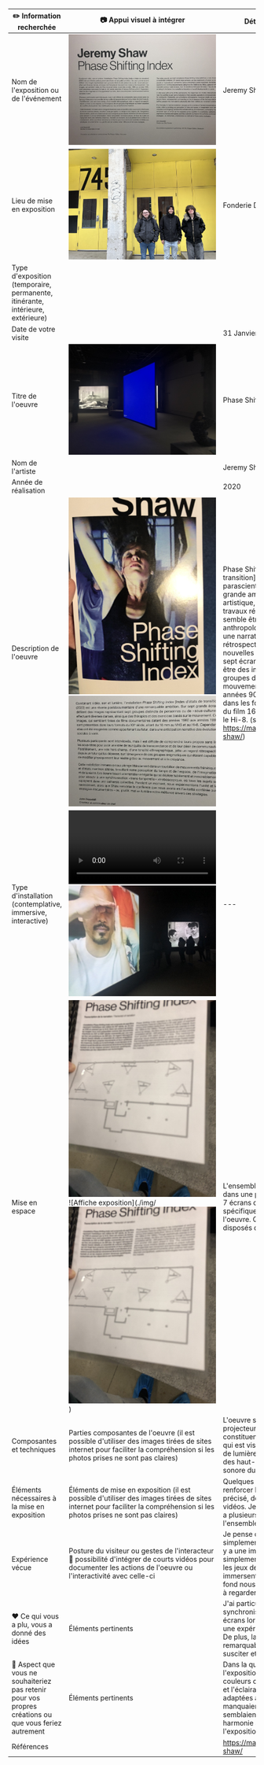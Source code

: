 
|:pencil2: Information recherchée  | :camera: Appui visuel à intégrer | Détails supplémentaires |
| ---     | ---             | --- |
| Nom de l'exposition ou de l'événement|![Affiche exposition](./img/affiche_exposition.JPG)| Jeremy Shaw - phase shifting index |
| Lieu de mise en exposition    |![Affiche exposition](./img/moi_devant_edifice.png)| Fonderie Darling (Montréal) |
| Type d'exposition (temporaire, permanente, itinérante, intérieure, extérieure)    |  |  |
| Date de votre visite    |            | 31 Janvier 2024 |
| Titre de l'oeuvre  |![Affiche exposition](./img/mise_en_espace_1.JPG) | Phase Shifting Index  |
| Nom de l'artiste    |         | Jeremy Shaw |
| Année de réalisation     |          | 2020 |
| Description de l'oeuvre   | ![Affiche exposition](./img/affiche_expo.JPG) ![Affiche exposition](./img/description_exposition.JPG)|Phase Shifting Index [Index d’états de transition] est une rêverie parascientifique exaltante d’une grande ambition intellectuelle et artistique, et le point culminant des travaux récents de Shaw. Dans ce qui semble être une étude anthropologique d’un futur lointain, une narration commente de manière rétrospective l’émergence de nouvelles réalités déconcertantes sur sept écrans affichant ce qui s’avère être des images d’archives de divers groupes de thérapie par le mouvement des années 60 aux années 90. Ces images sont captées dans les formats de l’époque – allant du film 16 mm au VHS en passant par le Hi-8. (source: Mac, https://macm.org/expositions/jeremy-shaw/)  |
| Type d'installation (contemplative, immersive, interactive) | ![Video](./img/exp_vecu_3.mp4) ![Affiche exposition](./img/mise_en_espace_2.JPG) | --- |
| Mise en espace   | ![Affiche exposition](./img/mise_en_espace_3.JPG) ![Affiche exposition](./img/![Affiche exposition](./img/mise_en_espace_3.JPG))| L'ensemble de l'oeuvre est présente dans une pièce remplie de tapis, avec 7 écrans disposés de manière spécifique diffusant simultanément l'oeuvre. Quelques bancs sont disposés dans la salle. |
| Composantes et techniques     | Parties composantes de l'oeuvre (il est possible d'utiliser des images tirées de sites internet pour faciliter la compréhension si les photos prises ne sont pas claires) | L'oeuvre se compose en partie de projecteurs, ainsi que de 7 écrans qui constituent l'élément principal de ce qui est visible. De plus, des faisceaux de lumière ajoutent à l'ambiance, et des haut-parleurs diffusent la bande sonore du projet.|
| Éléments nécessaires à la mise en exposition   | Éléments de mise en exposition (il est possible d'utiliser des images tirées de sites internet pour faciliter la compréhension si les photos prises ne sont pas claires) | Quelques bancs sont disposés pour renforcer l'immersion. Comme précisé, des projecteurs diffusent les vidéos. Je suppose également qu'il y a plusieurs câbles pour relier l'ensemble. |
| Expérience vécue     | Posture du visiteur ou gestes de l'interacteur :movie_camera: possibilité d'intégrer de courts vidéos pour documenter les actions de l'oeuvre ou l'interactivité avec celle-ci        | Je pense qu'on attend de nous de simplement regarder et contempler. Il y a une immersion très intense simplement en observant l'oeuvre, et les jeux de lumières et de son nous immersent véritablement, même si au fond nous sommes simplement assis à regarder des écrans. |
| :heart: Ce qui vous a plu, vous a donné des idées    | Éléments pertinents       | J'ai particulièrement apprécié la synchronisation des plans sur les sept écrans lors de l'exposition. Cela créait une expérience immersive captivante. De plus, la bande sonore était remarquable dans sa capacité à susciter et à amplifier les émotions. |
| :thinking: Aspect que vous ne souhaiteriez pas retenir pour vos propres créations ou que vous feriez autrement    | Éléments pertinents      | Dans la quatrième phase de l'exposition, j'ai trouvé que les couleurs choisies pour les particules et l'éclairage n'étaient pas tout à fait adaptées à l'ambiance générale. Elles manquaient d'abstraction et ne semblaient pas totalement en harmonie avec le thème de l'exposition.  | 
| Références     |          | https://macm.org/expositions/jeremy-shaw/ |
